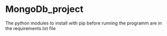 # MongoDb_project

The python modules to install with pip before running the programm are in the requirements.txt file